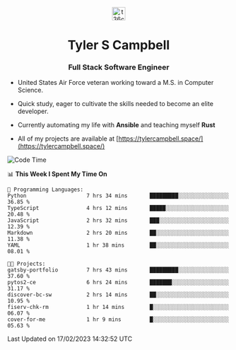 <p align="center">
<a href="https://www.linkedin.com/in/t36campbell" target="blank"><img align="center" src="https://ik.imagekit.io/t36campbell/Portfolio/linkedin.png.original_m8bbGgPh6.png" alt="t36campbell" height="30" width="30" /></a>
</p>
<h1 align="center">Tyler S Campbell</h1>
<h3 align="center">Full Stack Software Engineer</h3>

* United States Air Force veteran working toward a M.S. in Computer Science.

* Quick study, eager to cultivate the skills needed to become an elite developer.

* Currently automating my life with **Ansible** and teaching myself **Rust**

* All of my projects are available at [https://tylercampbell.space/](https://tylercampbell.space/)

<!--START_SECTION:waka-->
![Code Time](http://img.shields.io/badge/Code%20Time-2%2C176%20hrs%2029%20mins-blue)

📊 **This Week I Spent My Time On** 

```text
💬 Programming Languages: 
Python                   7 hrs 34 mins       █████████░░░░░░░░░░░░░░░░   36.85 % 
TypeScript               4 hrs 12 mins       █████░░░░░░░░░░░░░░░░░░░░   20.48 % 
JavaScript               2 hrs 32 mins       ███░░░░░░░░░░░░░░░░░░░░░░   12.39 % 
Markdown                 2 hrs 20 mins       ██░░░░░░░░░░░░░░░░░░░░░░░   11.38 % 
YAML                     1 hr 38 mins        ██░░░░░░░░░░░░░░░░░░░░░░░   08.01 % 

🐱‍💻 Projects: 
gatsby-portfolio         7 hrs 43 mins       █████████░░░░░░░░░░░░░░░░   37.60 % 
pytos2-ce                6 hrs 24 mins       ███████░░░░░░░░░░░░░░░░░░   31.17 % 
discover-bc-sw           2 hrs 14 mins       ██░░░░░░░░░░░░░░░░░░░░░░░   10.95 % 
fiserv-chk-rm            1 hr 14 mins        █░░░░░░░░░░░░░░░░░░░░░░░░   06.07 % 
cover-for-me             1 hr 9 mins         █░░░░░░░░░░░░░░░░░░░░░░░░   05.63 % 

```


 Last Updated on 17/02/2023 14:32:52 UTC
<!--END_SECTION:waka-->
